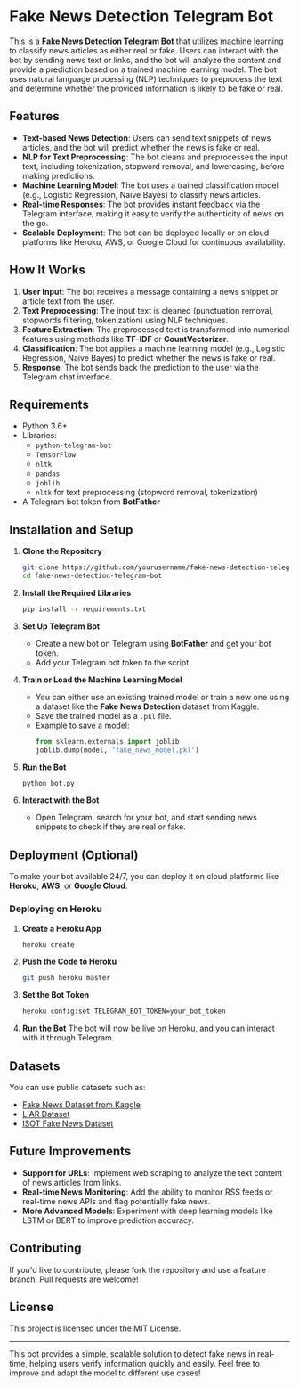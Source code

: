 # Fake News Detection Telegram Bot

This is a **Fake News Detection Telegram Bot** that utilizes machine learning to classify news articles as either real or fake. Users can interact with the bot by sending news text or links, and the bot will analyze the content and provide a prediction based on a trained machine learning model. The bot uses natural language processing (NLP) techniques to preprocess the text and determine whether the provided information is likely to be fake or real.

## Features
- **Text-based News Detection**: Users can send text snippets of news articles, and the bot will predict whether the news is fake or real.
- **NLP for Text Preprocessing**: The bot cleans and preprocesses the input text, including tokenization, stopword removal, and lowercasing, before making predictions.
- **Machine Learning Model**: The bot uses a trained classification model (e.g., Logistic Regression, Naive Bayes) to classify news articles.
- **Real-time Responses**: The bot provides instant feedback via the Telegram interface, making it easy to verify the authenticity of news on the go.
- **Scalable Deployment**: The bot can be deployed locally or on cloud platforms like Heroku, AWS, or Google Cloud for continuous availability.

## How It Works
1. **User Input**: The bot receives a message containing a news snippet or article text from the user.
2. **Text Preprocessing**: The input text is cleaned (punctuation removal, stopwords filtering, tokenization) using NLP techniques.
3. **Feature Extraction**: The preprocessed text is transformed into numerical features using methods like **TF-IDF** or **CountVectorizer**.
4. **Classification**: The bot applies a machine learning model (e.g., Logistic Regression, Naive Bayes) to predict whether the news is fake or real.
5. **Response**: The bot sends back the prediction to the user via the Telegram chat interface.

## Requirements
- Python 3.6+
- Libraries:
  - `python-telegram-bot`
  - `TensorFlow`
  - `nltk`
  - `pandas`
  - `joblib`
  - `nltk` for text preprocessing (stopword removal, tokenization)
- A Telegram bot token from **BotFather**

## Installation and Setup
1. **Clone the Repository**
   ```bash
   git clone https://github.com/yourusername/fake-news-detection-telegram-bot.git
   cd fake-news-detection-telegram-bot
   ```

2. **Install the Required Libraries**
   ```bash
   pip install -r requirements.txt
   ```

3. **Set Up Telegram Bot**
   - Create a new bot on Telegram using **BotFather** and get your bot token.
   - Add your Telegram bot token to the script.

4. **Train or Load the Machine Learning Model**
   - You can either use an existing trained model or train a new one using a dataset like the **Fake News Detection** dataset from Kaggle.
   - Save the trained model as a `.pkl` file.
   - Example to save a model:
     ```python
     from sklearn.externals import joblib
     joblib.dump(model, 'fake_news_model.pkl')
     ```

5. **Run the Bot**
   ```bash
   python bot.py
   ```

6. **Interact with the Bot**
   - Open Telegram, search for your bot, and start sending news snippets to check if they are real or fake.

## Deployment (Optional)
To make your bot available 24/7, you can deploy it on cloud platforms like **Heroku**, **AWS**, or **Google Cloud**.

### Deploying on Heroku
1. **Create a Heroku App**
   ```bash
   heroku create
   ```

2. **Push the Code to Heroku**
   ```bash
   git push heroku master
   ```

3. **Set the Bot Token**
   ```bash
   heroku config:set TELEGRAM_BOT_TOKEN=your_bot_token
   ```

4. **Run the Bot**
   The bot will now be live on Heroku, and you can interact with it through Telegram.

## Datasets
You can use public datasets such as:
- [Fake News Dataset from Kaggle](https://www.kaggle.com/c/fake-news)
- [LIAR Dataset](https://www.cs.ucsb.edu/~william/data/liar_dataset.zip)
- [ISOT Fake News Dataset](https://www.uvic.ca/engineering/ece/isot/datasets/fake-news/index.php)

## Future Improvements
- **Support for URLs**: Implement web scraping to analyze the text content of news articles from links.
- **Real-time News Monitoring**: Add the ability to monitor RSS feeds or real-time news APIs and flag potentially fake news.
- **More Advanced Models**: Experiment with deep learning models like LSTM or BERT to improve prediction accuracy.

## Contributing
If you'd like to contribute, please fork the repository and use a feature branch. Pull requests are welcome!

## License
This project is licensed under the MIT License.

---

This bot provides a simple, scalable solution to detect fake news in real-time, helping users verify information quickly and easily. Feel free to improve and adapt the model to different use cases!
